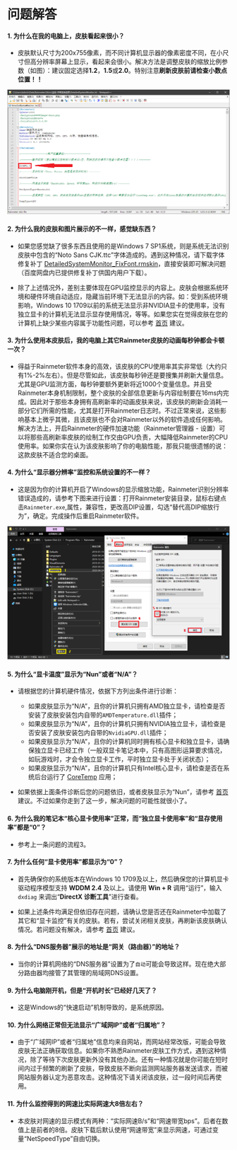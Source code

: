 # 问题解答


#### 1. 为什么在我的电脑上，皮肤看起来很小？

* 皮肤默认尺寸为200x755像素，而不同计算机显示器的像素密度不同，在小尺寸但高分辨率屏幕上显示，看起来会很小。解决方法是调整皮肤的缩放比例参数（如图）：建议固定选择**1.2**，**1.5**或**2.0**。特别注意**刷新皮肤前请检查小数点位置！！**

![](https://raw.githubusercontent.com/Lssg97/DetailedSystemMonitor/master/Image/1.png)


#### 2. 为什么我的皮肤和图片展示的不一样，感觉缺东西？

* 如果您感觉缺了很多东西且使用的是Windows 7 SP1系统，则是系统无法识别皮肤中包含的“Noto Sans CJK.ttc”字体造成的。遇到这种情况，请下载字体修复补丁 [DetailedSystemMonitor_FixFont.rmskin](https://github.com/Lssg97/DetailedSystemMonitor/raw/master/Font/DetailedSystemMonitor_FixFont.rmskin)，直接安装即可解决问题（百度网盘内已提供修复补丁供国内用户下载）。

* 除了上述情况外，差别主要体现在GPU监控显示的内容上。皮肤会根据系统环境和硬件环境自动适应，隐藏当前环境下无法显示的内容。如：受到系统环境影响，Windows 10 1709以前的系统无法显示非NVIDIA显卡的使用率，没有独立显卡的计算机无法显示显存使用情况，等等。如果您实在觉得皮肤在您的计算机上缺少某些内容属于功能性问题，可以参考 [首页](https://github.com/Lssg97/DetailedSystemMonitor) 建议。


#### 3. 为什么使用本皮肤后，我的电脑上其它Rainmeter皮肤的动画每秒钟都会卡顿一次？

* 得益于Rainmeter软件本身的高效，该皮肤的CPU使用率其实非常低（大约只有1%-2%左右）。但是尽管如此，该皮肤每秒钟还是要搜集并刷新大量信息。尤其是GPU监测方面，每秒钟要额外更新将近1000个变量信息。并且受Rainmeter本身机制限制，整个皮肤的全部信息更新与内容绘制要在16ms内完成。因此对于那些本身拥有高刷新率的动画皮肤来说，该皮肤的刷新会消耗一部分它们所需的性能，尤其是打开Rainmeter日志时。不过正常来说，这些影响基本上微乎其微，且该皮肤也不会对Rainmeter以外的软件造成任何影响。解决方法上，开启Rainmeter的硬件加速功能（Rainmeter管理器 - 设置）可以将那些高刷新率皮肤的绘制工作交由GPU负责，大幅降低Rainmeter的CPU使用率。如果你实在认为该皮肤影响了你的电脑性能，那我只能很遗憾的说：这款皮肤不适合您的桌面。


#### 4. 为什么“显示器分辨率”监控和系统设置的不一样？

* 这是因为你的计算机开启了Windows的显示缩放功能，Rainmeter识别分辨率错误造成的，请参考下图来进行设置：打开Rainmeter安装目录，鼠标右键点击`Rainmeter.exe`,属性，兼容性，更改高DIP设置，勾选“替代高DIP缩放行为”，确定。完成操作后重启Rainmeter软件。

![](https://raw.githubusercontent.com/Lssg97/DetailedSystemMonitor/master/Image/2.png)


#### 5. 为什么“显卡温度”显示为“Nun”或者“N/A”？

* 请根据您的计算机硬件情况，依据下方列出条件进行诊断：
  * 如果皮肤显示为“N/A”，且你的计算机只拥有AMD独立显卡，请检查是否安装了皮肤安装包内自带的`AMDTemperature.dll`插件；
  * 如果皮肤显示为“N/A”，且你的计算机只拥有NVIDIA独立显卡，请检查是否安装了皮肤安装包内自带的`NvidiaGPU.dll`插件；
  * 如果皮肤显示为“N/A”，且你的计算机同时拥有核心显卡和独立显卡，请确保独立显卡已经工作（一般双显卡笔记本中，只有高图形运算要求情况，如玩游戏时，才会令独立显卡工作，平时独立显卡处于关闭状态）；
  * 如果皮肤显示为“N/A”，且你的计算机只有Intel核心显卡，请检查是否在系统后台运行了 [CoreTemp](https://www.alcpu.com/CoreTemp/) 应用；

* 如果依据上面条件诊断后您的问题依旧，或者皮肤显示为“Nun”，请参考 [首页](https://github.com/Lssg97/DetailedSystemMonitor) 建议。不过如果你走到了这一步，解决问题的可能性就很小了。


#### 6. 为什么我的笔记本“核心显卡使用率”正常，而“独立显卡使用率”和“显存使用率”都是“0”？

* 参考上一条问题的流程3。


#### 7. 为什么任何“显卡使用率”都显示为“0”？

* 首先确保你的系统版本在Windows 10 1709及以上，然后确保您的计算机显卡驱动程序模型支持 **WDDM 2.4** 及以上。请使用 **Win + R** 调用“运行”，输入 `dxdiag` 来调出“**DirectX 诊断工具**”进行查看。

* 如果上述条件均满足但依旧存在问题，请确认您是否还在Rainmeter中加载了其它和“显卡监控”有关的皮肤。若有，尝试关闭相关皮肤，再刷新该皮肤确认情况。若问题没有解决，请参考 [首页](https://github.com/Lssg97/DetailedSystemMonitor) 建议。


#### 8. 为什么“DNS服务器”展示的地址是“网关（路由器）”的地址？

* 当你的计算机网络的“DNS服务器”设置为了`自动`可能会导致这样。现在绝大部分路由器均接管了其管理的局域网DNS设置。


#### 9. 为什么电脑刚开机，但是“开机时长”已经好几天了？

* 这是Windows的“快速启动”机制导致的，是系统原因。


#### 10. 为什么网络正常但无法显示“广域网IP”或者“归属地”？

* 由于“广域网IP”或者“归属地”信息均来自网站，而网站经常改版，可能会导致皮肤无法正确获取信息。如果你不熟悉Rainmeter皮肤工作方式，遇到这种情况，除了等待下次皮肤更新外没有其他办法。还有一种情况就是你可能在短时间内过于频繁的刷新了皮肤，导致皮肤不断向监测网站服务器发送请求，而被网站服务器认定为恶意攻击。这种情况下请关闭该皮肤，过一段时间后再使用。


#### 11. 为什么监控得到的网速比实际网速大8倍左右？

* 本皮肤对网速的显示模式有两种：“实际网速B/s”和“网速带宽bps”。后者在数值上是前者的8倍。皮肤下载后默认使用“网速带宽”来显示网速，可通过变量“NetSpeedType”自由切换。


